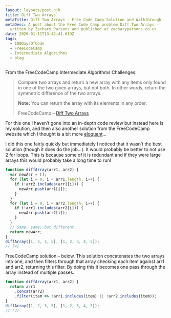 ```yaml
---
layout: layouts/post.njk
title: Diff Two Arrays
metaTitle: Diff Two Arrays - Free Code Camp Solution and Walkthrough
metaDesc: A post about the Free Code Camp problem Diff Two Arrays -
  written by Zachary Parsons and published at zacharyparsons.co.uk
date: 2020-01-11T13:42:41.619Z
tags:
  - 100DaysOfCode
  - FreeCodeCamp
  - Intermediate Algorithms
  - blog
---
```

From the FreeCodeCamp Intermediate Algorithms Challenges:

> Compare two arrays and return a new array with any items only found in one of the two given arrays, but not both. In other words, return the symmetric difference of the two arrays.
> 
> **Note:** You can return the array with its elements in any order.
> 
> FreeCodeCamp – [Diff Two Arrays](https://www.freecodecamp.org/learn/javascript-algorithms-and-data-structures/intermediate-algorithm-scripting/diff-two-arrays)

For this one I haven’t gone into an in-depth code review but instead here is my solution, and then also another solution from the FreeCodeCamp website which I thought is a bit more [eloquent](https://eloquentjavascript.net/)…

I did this one fairly quickly but immediately I noticed that it wasn’t the best solution (though it does do the job…). It would probably be better to not use 2 for loops. This is because some of it is redundant and if they were large arrays this would probably take a long time to run!

```javascript
function diffArray(arr1, arr2) {
  var newArr = [];
  for (let i = 0; i < arr1.length; i++) {
    if (!arr2.includes(arr1[i])) {
      newArr.push(arr1[i]);
    }
  }
  for (let i = 0; i < arr2.length; i++) {
    if (!arr1.includes(arr2[i])) {
      newArr.push(arr2[i]);
    }
  }
  // Same, same; but different.
  return newArr;
}
diffArray([1, 2, 3, 5], [1, 2, 3, 4, 5]);
// [4]
```

FreeCodeCamp solution – below. This solution concatenates the two arrays into one, and then filters through that array checking each item against arr1 and arr2, returning this filter. By doing this it becomes one pass through the array instead of multiple passes.

```javascript
function diffArray(arr1, arr2) {
  return arr1
    .concat(arr2)
    .filter(item => !arr1.includes(item) || !arr2.includes(item));
}
diffArray([1, 2, 3, 5], [1, 2, 3, 4, 5]);
// [4]
```